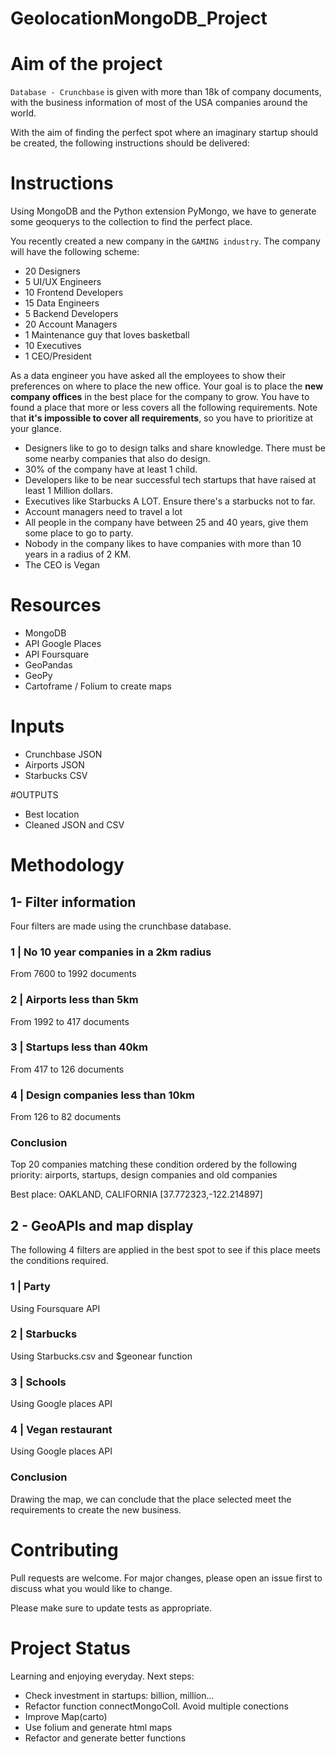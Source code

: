 # GeolocationMongoDB_Project
# Aim of the project
`Database - Crunchbase` is given with more than 18k of company documents, with the business information of most of the USA companies around the world. 

With the aim of finding the perfect spot where an imaginary startup should be created, the following instructions should be delivered:

# Instructions
Using MongoDB and the Python extension PyMongo, we have to generate some geoquerys to the collection to find the perfect place.

You recently created a new company in the `GAMING industry`. The company will have the following scheme:

- 20 Designers
- 5 UI/UX Engineers
- 10 Frontend Developers
- 15 Data Engineers
- 5 Backend Developers
- 20 Account Managers
- 1 Maintenance guy that loves basketball
- 10 Executives
- 1 CEO/President

As a data engineer you have asked all the employees to show their preferences on where to place the new office.
Your goal is to place the **new company offices** in the best place for the company to grow.
You have to found a place that more or less covers all the following requirements.
Note that **it's impossible to cover all requirements**, so you have to prioritize at your glance.

- Designers like to go to design talks and share knowledge. There must be some nearby companies that also do design.
- 30% of the company have at least 1 child.
- Developers like to be near successful tech startups that have raised at least 1 Million dollars.
- Executives like Starbucks A LOT. Ensure there's a starbucks not to far.
- Account managers need to travel a lot
- All people in the company have between 25 and 40 years, give them some place to go to party.
- Nobody in the company likes to have companies with more than 10 years in a radius of 2 KM.
- The CEO is Vegan

# Resources
- MongoDB
- API Google Places 
- API Foursquare
- GeoPandas
- GeoPy
- Cartoframe / Folium to create maps

# Inputs
- Crunchbase JSON
- Airports JSON
- Starbucks CSV

#OUTPUTS
- Best location
- Cleaned JSON and CSV

# Methodology
## 1- Filter information
Four filters are made using the crunchbase database. 

### 1 | No 10 year companies in a 2km radius
From 7600 to 1992 documents

### 2 | Airports less than 5km 
From 1992 to 417 documents

### 3 | Startups less than 40km 
From 417 to 126 documents

### 4 | Design companies less than 10km    
From 126 to 82 documents

### Conclusion
Top 20 companies matching these condition ordered by the following priority: airports, startups, design companies and old companies 

Best place: OAKLAND, CALIFORNIA [37.772323,-122.214897]

## 2 - GeoAPIs and map display
The following 4 filters are applied in the best spot to see if this place meets the conditions required.

### 1 | Party
Using Foursquare API

### 2 | Starbucks
Using Starbucks.csv and $geonear function 

### 3 | Schools 
Using Google places API

### 4 | Vegan restaurant
Using Google places API

### Conclusion
Drawing the map, we can conclude that the place selected meet the requirements to create the new business.

# Contributing
Pull requests are welcome. For major changes, please open an issue first to discuss what you would like to change.

Please make sure to update tests as appropriate.

# Project Status
Learning and enjoying everyday.
Next steps:
- Check investment in startups: billion, million...
- Refactor function connectMongoColl. Avoid multiple conections
- Improve Map(carto)
- Use folium and generate html maps
- Refactor and generate better functions